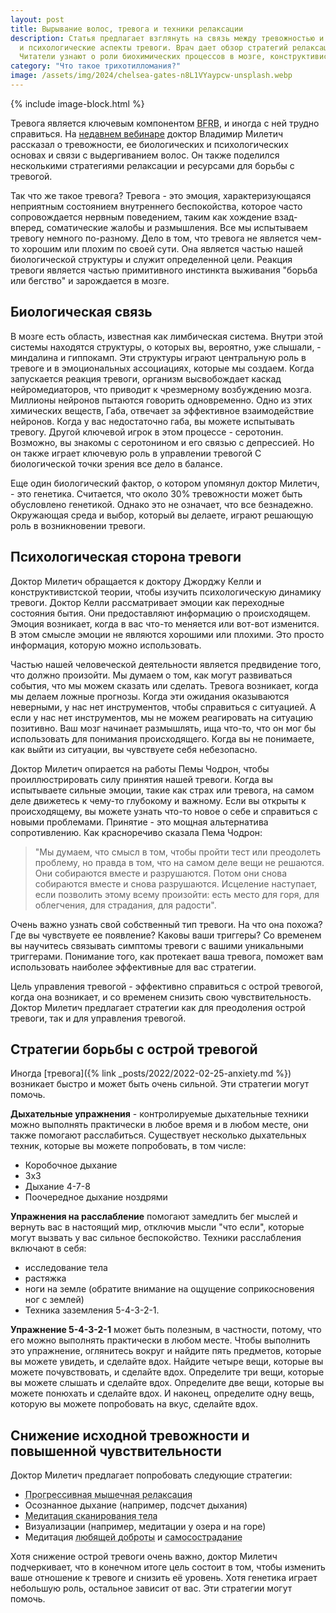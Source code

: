 ```yaml
---
layout: post
title: Вырывание волос, тревога и техники релаксации
description: Статья предлагает взглянуть на связь между тревожностью и трихотилломанией, разбирая биологические 
  и психологические аспекты тревоги. Врач дает обзор стратегий релаксации и ресурсов для преодоления тревоги. 
  Читатели узнают о роли биохимических процессов в мозге, конструктивистской теории эмоций и практических методах управления острой тревогой.
category: "Что такое трихотилломания?"
image: /assets/img/2024/chelsea-gates-n8L1VYaypcw-unsplash.webp
---
```


{% include image-block.html %}


Тревога является ключевым компонентом <abbr title="BFRB - это аббревиатура, которая означает
'Body-Focused Repetitive Behaviors' (повторяющиеся поведенческие действия, связанные с телом). Это группа психических расстройств,
характеризующихся повторяющимися действиями, такими как выдирание волос, кусание ногтей, скрежет зубами и другие подобные
действия, которые привлекают внимание к телу. Трихотилломания является одним из типов BFRB.">BFRB</abbr>, 
и иногда с ней трудно справиться. На <a href="https://www.youtube.com/watch?v=gKrjWFL93_k" rel="nofollow" target="_blank">недавнем вебинаре</a>
доктор Владимир Милетич рассказал о тревожности, ее биологических и психологических основах и связи с выдергиванием волос. Он также поделился несколькими стратегиями 
релаксации и ресурсами для борьбы с тревогой.

Так что же такое тревога? Тревога - это эмоция, характеризующаяся неприятным состоянием внутреннего беспокойства,
которое часто сопровождается нервным поведением, таким как хождение взад-вперед, соматические жалобы и размышления. 
Все мы испытываем тревогу немного по-разному. Дело в том, что тревога не является чем-то хорошим или плохим по своей сути. 
Она является частью нашей биологической структуры и служит определенной цели. Реакция тревоги является частью примитивного 
инстинкта выживания "борьба или бегство" и зарождается в мозге.

## Биологическая связь

В мозге есть область, известная как лимбическая система. Внутри этой системы находятся структуры, о которых вы, вероятно, уже 
слышали, - миндалина и гиппокамп. Эти структуры играют центральную роль в тревоге и в эмоциональных ассоциациях, которые мы 
создаем. Когда запускается реакция тревоги, организм высвобождает каскад нейромедиаторов, что приводит к чрезмерному 
возбуждению мозга. Миллионы нейронов пытаются говорить одновременно. Одно из этих химических веществ, Габа, отвечает за 
эффективное взаимодействие нейронов. Когда у вас недостаточно габа, вы можете испытывать тревогу. Другой ключевой игрок в этом 
процессе - серотонин. Возможно, вы знакомы с серотонином и его связью с депрессией. Но он также играет ключевую роль в 
управлении тревогой С биологической точки зрения все дело в балансе.

Еще один биологический фактор, о котором упомянул доктор Милетич, - это генетика. Считается, что около 30% тревожности может 
быть обусловлено генетикой. Однако это не означает, что все безнадежно. Окружающая среда и выбор, который вы делаете, 
играют решающую роль в возникновении тревоги.

## Психологическая сторона тревоги

Доктор Милетич обращается к доктору Джорджу Келли и конструктивистской теории, чтобы изучить психологическую динамику тревоги. 
Доктор Келли рассматривает эмоции как переходные состояния бытия. Они предоставляют информацию о происходящем. 
Эмоция возникает, когда в вас что-то меняется или вот-вот изменится. В этом смысле эмоции не являются хорошими или плохими.
Это просто информация, которую можно использовать.

Частью нашей человеческой деятельности является предвидение того, что должно произойти. Мы думаем о том, как могут 
развиваться события, что мы можем сказать или сделать.  Тревога возникает, когда мы делаем ложные прогнозы. Когда 
эти ожидания оказываются неверными, у нас нет инструментов, чтобы справиться с ситуацией. А если у нас нет инструментов, 
мы не можем реагировать на ситуацию позитивно. Ваш мозг начинает размышлять, ища что-то, что он мог бы использовать 
для понимания происходящего. Когда вы не понимаете, как выйти из ситуации, вы чувствуете себя небезопасно.

Доктор Милетич опирается на работы Пемы Чодрон, чтобы проиллюстрировать силу принятия нашей тревоги. Когда вы испытываете 
сильные эмоции, такие как страх или тревога, на самом деле движетесь к чему-то глубокому и важному. Если вы открыты 
к происходящему, вы можете узнать что-то новое о себе и справиться с новыми проблемами. Принятие - это мощная 
альтернатива сопротивлению. Как красноречиво сказала Пема Чодрон:
> "Мы думаем, что смысл в том, чтобы пройти тест или преодолеть проблему, но правда в том, что на самом деле вещи не решаются. Они собираются вместе и разрушаются.
> Потом они снова собираются вместе и снова разрушаются. Исцеление наступает, если позволить этому всему произойти: есть место для горя, для облегчения, для страдания, для радости".

Очень важно узнать свой собственный тип тревоги. На что она похожа? Где вы чувствуете ее появление? Каковы ваши триггеры? 
Со временем вы научитесь связывать симптомы тревоги с вашими уникальными триггерами. Понимание того, как протекает ваша 
тревога, поможет вам использовать наиболее эффективные для вас стратегии.

Цель управления тревогой - эффективно справиться с острой тревогой, когда она возникает, и со временем снизить свою 
чувствительность. Доктор Милетич предлагает стратегии как для преодоления острой тревоги, так и для управления тревогой.

## Стратегии борьбы с острой тревогой

Иногда [тревога]({% link _posts/2022/2022-02-25-anxiety.md %}) возникает быстро и может быть очень сильной. Эти стратегии могут помочь.  

**Дыхательные упражнения** - контролируемые дыхательные техники можно выполнять практически в любое время и в любом месте, они 
также помогают расслабиться. Существует несколько дыхательных техник, которые вы можете попробовать, в том числе:

- Коробочное дыхание
- 3x3 
- Дыхание 4-7-8
- Поочередное дыхание ноздрями

**Упражнения на расслабление** помогают замедлить бег мыслей и вернуть вас в настоящий мир, 
отключив мысли "что если", которые могут вызвать у вас сильное беспокойство. Техники расслабления включают в себя:
- исследование тела
- растяжка 
- ноги на земле (обратите внимание на ощущение соприкосновения ног с землей)
- Техника заземления 5-4-3-2-1.   

**Упражнение 5-4-3-2-1** может быть полезным, в частности, потому, что его можно выполнять практически в 
любом месте. Чтобы выполнить это упражнение, оглянитесь вокруг и найдите пять предметов, которые вы можете увидеть, и 
сделайте вдох. Найдите четыре вещи, которые вы можете почувствовать, и сделайте вдох. Определите три вещи, которые вы 
можете слышать и сделайте вдох. Определите две вещи, которые вы можете понюхать и сделайте вдох. И наконец, определите одну вещь, 
которую вы можете попробовать на вкус, сделайте вдох.

## Снижение исходной тревожности и повышенной чувствительности

Доктор Милетич предлагает попробовать следующие стратегии:

- <abbr title="Прогрессивной мышечной релаксацией по Джекобсону является способ, при котором путем сознательного напряжения определенных групп мышц, достигается состояние глубокой релаксации всего тела.">Прогрессивная мышечная релаксация</abbr>
- Осознанное дыхание (например, подсчет дыхания)
- <abbr title="В ней вы концентрируете внимание на своем теле, подмечая все ощущения, мысленно сканируя его с головы до ног">Медитация сканирования тела</abbr>
- Визуализации (например, медитации у озера и на горе)
- Медитация <abbr title="Это техника медитации, которая направлена на развитие дружелюбия ко всем живым существам. Будто солнце, которое светит в разных направлениях и дарит своё тепло всем без исключения, так и мы не должны разделять живых существ на тех, кто достоин или не достоин нашего сердечного тепла и дружелюбия.">любящей доброты</abbr> и <abbr title="Самосострадание - навык обращения с собой, как с близким другом, который нам искренне небезразличен, которому мы желаем добра и счастья.">самосострадание</abbr>

Хотя снижение острой тревоги очень важно, доктор Милетич подчеркивает, что в конечном итоге цель состоит в том, чтобы изменить 
ваше отношение к тревоге и снизить её уровень. Хотя генетика играет небольшую роль, остальное зависит от вас. Эти стратегии могут помочь.